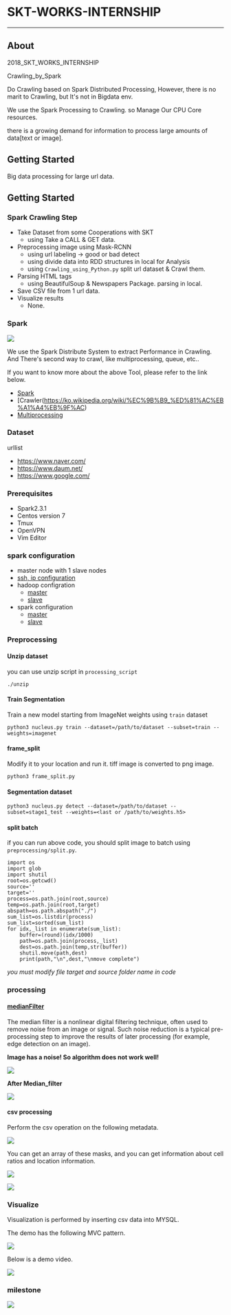 # SKT-WORKS-INTERNSHIP
___

## About

2018_SKT_WORKS_INTERNSHIP

Crawling_by_Spark

Do Crawling based on Spark Distributed Processing, However, there is no marit to Crawling, but It's not in Bigdata env.

We use the Spark Processing to Crawling. so Manage Our CPU Core resources.

there is a growing demand for information to process large amounts of data[text or image].

## Getting Started
Big data processing for large url data.

## Getting Started

### Spark Crawling Step
* Take Dataset from some Cooperations with SKT
  * using Take a CALL & GET data.
* Preprocessing  image using Mask-RCNN
  * using url labeling -> good or bad detect
  * using divide data into RDD structures in local for Analysis
  * using `Crawling_using_Python.py` split url dataset & Crawl them.
* Parsing HTML tags
  * using BeautifulSoup & Newspapers Package. parsing in local.
* Save CSV file from 1 url data.
* Visualize results
  * None.


###  Spark

![](https://spark.apache.org/images/spark-logo-trademark.png)

We use the Spark Distribute System to extract Performance in Crawling.
And There's second way to crawl, like multiprocessing, queue, etc..




If you want to know more about the above Tool, please refer to the link below.

* [Spark](https://spark.apache.org/)
* [Crawler(https://ko.wikipedia.org/wiki/%EC%9B%B9_%ED%81%AC%EB%A1%A4%EB%9F%AC)
* [Multiprocessing](https://ko.wikipedia.org/wiki/%EB%8B%A4%EC%A4%91_%EC%B2%98%EB%A6%AC)


### Dataset

urllist
* https://www.naver.com/
* https://www.daum.net/
* https://www.google.com/


### Prerequisites
* Spark2.3.1
* Centos version 7
* Tmux
* OpenVPN
* Vim Editor

### spark configuration
* master node with 1 slave nodes
* [ssh, ip configuration](https://github.com/philjjoon/2018-1-GROUP-2/blob/master/configuration/host/hosts)
* hadoop configration
  * [master](https://github.com/philjjoon/2018-1-GROUP-2/tree/master/configuration/hadoop/master)
  * [slave](https://github.com/philjjoon/2018-1-GROUP-2/tree/master/configuration/hadoop/slave)
* spark configuration
  * [master](https://github.com/philjjoon/2018-1-GROUP-2/tree/master/configuration/spark/master)
  * [slave](https://github.com/philjjoon/2018-1-GROUP-2/tree/master/configuration/spark/slave)

### Preprocessing
#### Unzip dataset

you can use unzip script in `processing_script`

```
./unzip
```

#### Train Segmentation

Train a new model starting from ImageNet weights using `train` dataset

```
python3 nucleus.py train --dataset=/path/to/dataset --subset=train --weights=imagenet
```

#### frame_split

Modify it to your location and run it. tiff image is converted to png image.

```
python3 frame_split.py
```

#### Segmentation dataset

```
python3 nucleus.py detect --dataset=/path/to/dataset --subset=stage1_test --weights=<last or /path/to/weights.h5>
```

#### split batch

if you can run above code, you should split image to batch using `preprocessing/split.py`.

```#! /usr/bin/python3
import os
import glob
import shutil
root=os.getcwd()
source=''
target=''
process=os.path.join(root,source)
temp=os.path.join(root,target)
abspath=os.path.abspath("./")
sum_list=os.listdir(process)
sum_list=sorted(sum_list)
for idx,_list in enumerate(sum_list):
    buffer=(round)(idx/1000)
    path=os.path.join(process,_list)
    dest=os.path.join(temp,str(buffer))
    shutil.move(path,dest)
    print(path,"\n",dest,"\nmove complete")
```

_you must modify file target and source folder name in code_

### processing

#### [medianFilter](https://en.wikipedia.org/wiki/Median_filter)

The median filter is a nonlinear digital filtering technique, often used to remove noise from an image or signal. Such noise reduction is a typical pre-processing step to improve the results of later processing (for example, edge detection on an image).

__Image has a noise! So  algorithm does not work well!__

![](https://user-images.githubusercontent.com/22635090/41164680-b3e56238-6b76-11e8-8571-8ed065f7ba73.png)

__After Median_filter__

![](https://user-images.githubusercontent.com/22635090/41164538-61b0d204-6b76-11e8-8fc2-e699483fcf5c.png)

#### csv processing

Perform the csv operation on the following metadata.

![](https://user-images.githubusercontent.com/22635090/41009654-4b96cc22-696d-11e8-8be3-f55140a68f78.png)

You can get an array of these masks, and you can get information about cell ratios and location information.

![](https://user-images.githubusercontent.com/22635090/41009236-b1870d7e-696a-11e8-8fc2-187830d9a92c.png)

![](https://user-images.githubusercontent.com/22635090/41474395-d0c195ea-70f6-11e8-81c7-b04736520785.png)

### Visualize

Visualization is performed by inserting csv data into MYSQL.


The demo has the following MVC pattern.

![](https://user-images.githubusercontent.com/22635090/41474377-ca43db6a-70f6-11e8-8513-5fef6424f7a4.png)

Below is a demo video.

![](https://user-images.githubusercontent.com/22635090/41474210-61c6acd4-70f6-11e8-9a5f-ffe9ddcf43da.gif)


### milestone

![](https://user-images.githubusercontent.com/22635090/41474335-a8d5fe0e-70f6-11e8-821b-940cd098b980.png)
